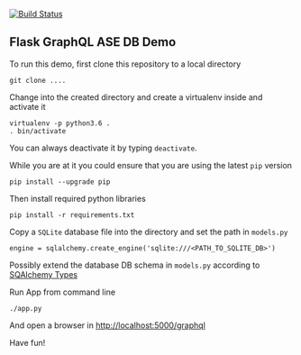 [![Build Status](https://travis-ci.org/mhoffman/CatAppBackend.svg?branch=kirsten.master)](https://travis-ci.org/mhoffman/CatAppBackend)

## Flask GraphQL ASE DB Demo

To run this demo, first clone this repository to a local directory

    git clone ....

Change into the created directory and create a virtualenv inside and activate it

    virtualenv -p python3.6 .
    . bin/activate

You can always deactivate it by typing `deactivate`.

While you are at it you could ensure that you are using the latest `pip` version

    pip install --upgrade pip

Then install required python libraries

    pip install -r requirements.txt

Copy a `SQLite` database file into the directory and set the path in `models.py`

    engine = sqlalchemy.create_engine('sqlite:///<PATH_TO_SQLITE_DB>')


Possibly extend the database DB schema in `models.py` according to [SQAlchemy Types](http://docs.sqlalchemy.org/en/latest/core/type_basics.html)

Run App from command line

    ./app.py

And open a browser in [http://localhost:5000/graphql](http://localhost:5000/graphql)

Have fun!
